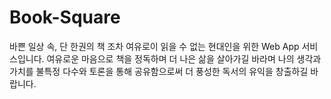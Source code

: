 # Book-Square
바쁜 일상 속, 단 한권의 책 조차 여유로이 읽을 수 없는 현대인을 위한 Web App 서비스입니다. 여유로운 마음으로 책을 정독하며 더 나은 삶을 살아가길 바라며 나의 생각과 가치를 불특정 다수와 토론을 통해 공유함으로써 더 풍성한 독서의 유익을 창출하길 바랍니다.
